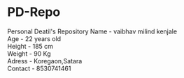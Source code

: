 # PD-Repo
Personal Deatil's Repository
Name - vaibhav milind kenjale 
<br>
Age - 22 years old 
<br>
Height - 185 cm
<br>
Weight - 90 Kg
<br>
Adress - Koregaon,Satara 
<br>
Contact - 8530741461
